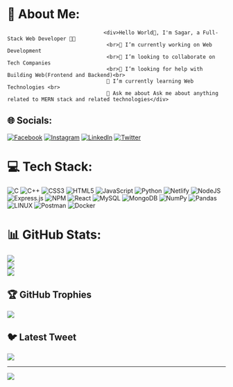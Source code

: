 # 💫 About Me:
                                   <div>Hello World👋, I'm Sagar, a Full-Stack Web Developer 👨‍💻
                                    <br>🔭 I’m currently working on Web Development
                                    <br>👯 I’m looking to collaborate on Tech Companies 
                                    <br>🤝 I’m looking for help with Building Web(Frontend and Backend)<br>
                                    🌱 I’m currently learning Web Technologies <br>
                                    💬 Ask me about Ask me about anything related to MERN stack and related technologies</div>


## 🌐 Socials:
[![Facebook](https://img.shields.io/badge/Facebook-%231877F2.svg?logo=Facebook&logoColor=white)](https://facebook.com/https://www.facebook.com/sagar.f003) [![Instagram](https://img.shields.io/badge/Instagram-%23E4405F.svg?logo=Instagram&logoColor=white)](https://instagram.com/https://instagram.com/_sagar0003) [![LinkedIn](https://img.shields.io/badge/LinkedIn-%230077B5.svg?logo=linkedin&logoColor=white)](https://linkedin.com/in/https://www.linkedin.com/in/sagar-saini) [![Twitter](https://img.shields.io/badge/Twitter-%231DA1F2.svg?logo=Twitter&logoColor=white)](https://twitter.com/https://twitter.com/sainisagar887) 

# 💻 Tech Stack:
![C](https://img.shields.io/badge/c-%2300599C.svg?style=flat&logo=c&logoColor=white) ![C++](https://img.shields.io/badge/c++-%2300599C.svg?style=flat&logo=c%2B%2B&logoColor=white) ![CSS3](https://img.shields.io/badge/css3-%231572B6.svg?style=flat&logo=css3&logoColor=white) ![HTML5](https://img.shields.io/badge/html5-%23E34F26.svg?style=flat&logo=html5&logoColor=white) ![JavaScript](https://img.shields.io/badge/javascript-%23323330.svg?style=flat&logo=javascript&logoColor=%23F7DF1E) ![Python](https://img.shields.io/badge/python-3670A0?style=flat&logo=python&logoColor=ffdd54) ![Netlify](https://img.shields.io/badge/netlify-%23000000.svg?style=flat&logo=netlify&logoColor=#00C7B7) ![NodeJS](https://img.shields.io/badge/node.js-6DA55F?style=flat&logo=node.js&logoColor=white) ![Express.js](https://img.shields.io/badge/express.js-%23404d59.svg?style=flat&logo=express&logoColor=%2361DAFB) ![NPM](https://img.shields.io/badge/NPM-%23000000.svg?style=flat&logo=npm&logoColor=white) ![React](https://img.shields.io/badge/react-%2320232a.svg?style=flat&logo=react&logoColor=%2361DAFB) ![MySQL](https://img.shields.io/badge/mysql-%2300f.svg?style=flat&logo=mysql&logoColor=white) ![MongoDB](https://img.shields.io/badge/MongoDB-%234ea94b.svg?style=flat&logo=mongodb&logoColor=white) ![NumPy](https://img.shields.io/badge/numpy-%23013243.svg?style=flat&logo=numpy&logoColor=white) ![Pandas](https://img.shields.io/badge/pandas-%23150458.svg?style=flat&logo=pandas&logoColor=white) ![LINUX](https://img.shields.io/badge/Linux-FCC624?style=flat&logo=linux&logoColor=black) ![Postman](https://img.shields.io/badge/Postman-FF6C37?style=flat&logo=postman&logoColor=white) ![Docker](https://img.shields.io/badge/docker-%230db7ed.svg?style=flat&logo=docker&logoColor=white)
# 📊 GitHub Stats:
![](https://github-readme-stats.vercel.app/api?username=sainisagar003&theme=dark&hide_border=false&include_all_commits=false&count_private=false)<br/>
![](https://github-readme-streak-stats.herokuapp.com/?user=sainisagar003&theme=dark&hide_border=false)<br/>
![](https://github-readme-stats.vercel.app/api/top-langs/?username=sainisagar003&theme=dark&hide_border=false&include_all_commits=false&count_private=false&layout=compact)

## 🏆 GitHub Trophies
![](https://github-profile-trophy.vercel.app/?username=sainisagar003&theme=radical&no-frame=false&no-bg=true&margin-w=4)

## 🐦 Latest Tweet
[![](https://gtce.itsvg.in/api?username=https://twitter.com/sainisagar887)](https://github.com/VishwaGauravIn/github-twitter-card-embed)

---
[![](https://visitcount.itsvg.in/api?id=sainisagar003&icon=0&color=0)](https://visitcount.itsvg.in)

<!-- Proudly created with GPRM ( https://gprm.itsvg.in ) -->
